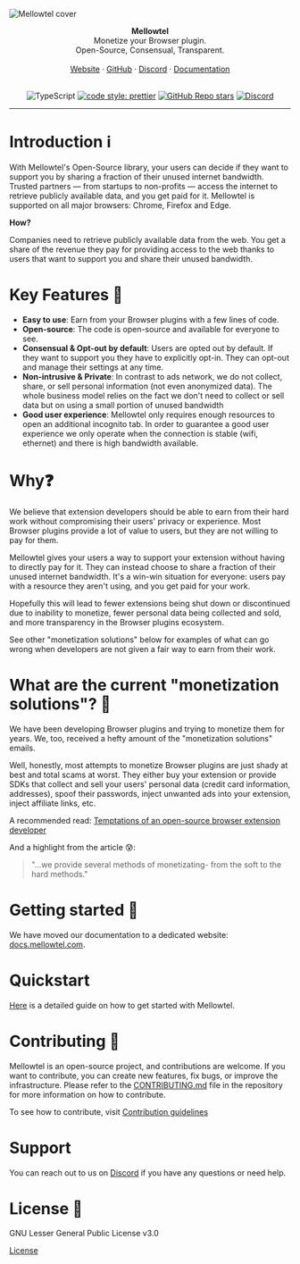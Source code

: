![Mellowtel cover](docs/images/header.png)

<div align="center"><strong>Mellowtel</strong></div>
<div align="center">Monetize your Browser plugin.<br />Open-Source, Consensual, Transparent.</div>
<br />
<div align="center">
<a href="https://www.mellowtel.com/">Website</a>
<span> · </span>
<a href="https://github.com/mellowtel-inc/mellowtel-js">GitHub</a>
<span> · </span>
<a href="https://discord.gg/GC8vwpDWC9">Discord</a>
<span> · </span>
<a href="https://docs.mellowtel.com/get-started/quickstart">Documentation</a>
</div>

<br/>

<div class="title-block" style="text-align: center;" align="center">

![TypeScript](https://img.shields.io/badge/typescript-%23007ACC.svg?logo=typescript&logoColor=white)
[![code style: prettier](https://img.shields.io/badge/code_style-prettier-ff69b4.svg?style=flat-square)](https://github.com/prettier/prettier)
[![GitHub Repo stars](https://img.shields.io/github/stars/mellowtel-inc/mellowtel-js)](https://github.com/mellowtel-inc/mellowtel-js)
[![Discord](https://img.shields.io/discord/1221455179619106887?label=&logo=discord&logoColor=ffffff&color=7389D8&labelColor=6A7EC2)](https://discord.com/invite/GC8vwpDWC9)

</div>

---

# Introduction ℹ️

With Mellowtel's Open-Source library, your users can decide if they want to support you by sharing a fraction of their unused internet bandwidth. Trusted partners — from startups to non-profits — access the internet to retrieve publicly available data, and you get paid for it.
Mellowtel is supported on all major browsers: Chrome, Firefox and Edge.

**How?**

Companies need to retrieve publicly available data from the web. You get a share of the revenue they pay for providing access to the web thanks to users that want to support you and share their unused bandwidth.

# Key Features 🎯

- **Easy to use**: Earn from your Browser plugins with a few lines of code.
- **Open-source**: The code is open-source and available for everyone to see.
- **Consensual & Opt-out by default**: Users are opted out by default. If they want to support you they have to explicitly opt-in. They can opt-out and manage their settings at any time.
- **Non-intrusive & Private**: In contrast to ads network, we do not collect, share, or sell personal information (not even anonymized data). The whole business model relies on the fact we don't need to collect or sell data but on using a small portion of unused bandwidth
- **Good user experience**: Mellowtel only requires enough resources to open an additional incognito tab. In order to guarantee a good user experience we only operate when the connection is stable (wifi, ethernet) and there is high bandwidth available.

# Why❓

We believe that extension developers should be able to earn from their hard work without compromising their users' privacy or experience. Most Browser plugins provide a lot of value to users, but they are not willing to pay for them.

Mellowtel gives your users a way to support your extension without having to directly pay for it. They can instead choose to share a fraction of their unused internet bandwidth. It's a win-win situation for everyone: users pay with a resource they aren't using, and you get paid for your work.

Hopefully this will lead to fewer extensions being shut down or discontinued due to inability to monetize, fewer personal data being collected and sold, and more transparency in the Browser plugins ecosystem.

See other "monetization solutions" below for examples of what can go wrong when developers are not given a fair way to earn from their work.

# What are the current "monetization solutions"? 🧐

We have been developing Browser plugins and trying to monetize them for years. We, too, received a hefty amount of the "monetization solutions" emails.

Well, honestly, most attempts to monetize Browser plugins are just shady at best and total scams at worst. They either buy your extension or provide SDKs that collect and sell your users' personal data (credit card information, addresses), spoof their passwords, inject unwanted ads into your extension, inject affiliate links, etc.

A recommended read: [Temptations of an open-source browser extension developer](https://github.com/extesy/hoverzoom/discussions/670)

And a highlight from the article 😰:

> "...we provide several methods of monetizating- from the soft to the hard methods."

# Getting started 🚀

We have moved our documentation to a dedicated website: [docs.mellowtel.com](https://docs.mellowtel.com).

# Quickstart

[Here](https://docs.mellowtel.com/browser-plugins/quickstart) is a detailed guide on how to get started with Mellowtel.

# Contributing 🫶

Mellowtel is an open-source project, and contributions are welcome. If you want to contribute, you can create new features, fix bugs, or improve the infrastructure. Please refer to the [CONTRIBUTING.md](https://github.com/mellowtel-inc/mellowtel-js/blob/main/CONTRIBUTING.md) file in the repository for more information on how to contribute.

To see how to contribute, visit [Contribution guidelines](https://github.com/mellowtel-inc/mellowtel-js/blob/main/CONTRIBUTING.md)

# Support

You can reach out to us on [Discord](https://discord.gg/GC8vwpDWC9) if you have any questions or need help.

# License 📜

GNU Lesser General Public License v3.0

[License](https://github.com/mellowtel-inc/mellowtel-js/blob/main/LICENSE.MD)
